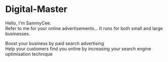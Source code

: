 # Digital-Master
Hello, I'm SammyCee.<br> 
Refer to me for your online advertisements...
It runs for both small and large businesses.
<p>Boost your business by paid search advertising<br>
Help your customers find you online by increasing your search engine optimisation technique

